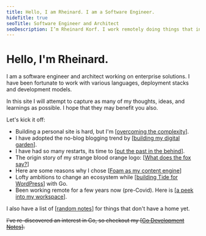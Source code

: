 ```yaml
---
title: Hello, I am Rheinard. I am a Software Engineer.
hideTitle: true
seoTitle: Software Engineer and Architect
seoDescription: I’m Rheinard Korf. I work remotely doing things that interest me.
---
```


# Hello, I'm Rheinard.

I am a software engineer and architect working on enterprise solutions. I have been fortunate to work with various languages, deployment stacks and development models.

In this site I will attempt to capture as many of my thoughts, ideas, and learnings as possible. I hope that they may benefit you also.

Let's kick it off:

* Building a personal site is hard, but I'm [[overcoming the complexity]].
* I have adopted the no-blog blogging trend by [[building my digital garden]].
* I have had so many restarts, its time to [[put the past in the behind]].
* The origin story of my strange blood orange logo: [[What does the fox say?]]
* Here are some reasons why I chose [[Foam as my content engine]]
* Lofty ambitions to change an ecosystem while [[building Tide for WordPress]] with Go.
* Been working remote for a few years now (pre-Covid). Here is [[a peek into my workspace]].
<!-- * My notes on [[Building for Web3]]. -->
<!-- * How I started [[building a digital garden with vscode and 11ty]]. -->
<!-- * When the SDK is outdate, maybe you can [[use WordPress as a trusted proxy for an existing API]]. -->
<!-- * [[Developing communication tools for schools]] almost sent me down the gurgler. -->
<!-- * Things would've been so much easier had I known about [[domain-driven development]]. -->
<!-- * If you're not careful you might find yourself [[building an Intranet with WordPress Multisite]]. -->

I also have a list of [[random notes]] for things that don't have a home yet.

~~I've re-discovered an interest in Go, so checkout my [[Go Development Notes]].~~
  



[//begin]: # "Autogenerated link references for markdown compatibility"
[overcoming the complexity]: overcoming-the-complexity "overcoming the complexity"
[building my digital garden]: building-my-digital-garden "building my digital garden"
[put the past in the behind]: put-the-past-in-the-behind "put the past in the behind"
[What does the fox say?]: what-does-the-fox-say "What does the fox say?"
[Foam as my content engine]: foam-as-my-content-engine "Foam as my content engine"
[building Tide for WordPress]: building-tide-for-wordpress "building Tide for WordPress"
[a peek into my workspace]: a-peek-into-my-workspace "a peek into my workspace"
[Building for Web3]: building-for-web3 "Building for Web3"
[building a digital garden with vscode and 11ty]: building-a-digital-garden-with-vscode-and-11ty "building a digital garden with vscode and 11ty"
[use WordPress as a trusted proxy for an existing API]: use-wordpress-as-a-trusted-proxy-for-an-existing-api "use WordPress as a trusted proxy for an existing API"
[Developing communication tools for schools]: developing-communication-tools-for-schools "Developing communication tools for schools"
[domain-driven development]: domain-driven-development "domain-driven development"
[building an Intranet with WordPress Multisite]: building-an-intranet-with-wordpress-multisite "building an Intranet with WordPress Multisite"
[random notes]: random-notes "random notes"
[Go Development Notes]: go-development-notes "Go Development Notes"
[//end]: # "Autogenerated link references"